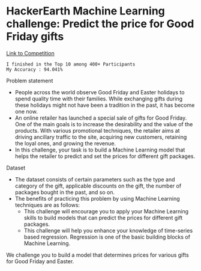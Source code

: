 # HackerEarth Machine Learning challenge: Predict the price for Good Friday gifts

[Link to Competition](https://www.hackerearth.com/challenges/competitive/hackerearth-machine-learning-challenge-predict-price-good-friday-gifts/)

	I finished in the Top 10 among 400+ Participants
	My Accuracy : 94.041%

Problem statement

+ People across the world observe Good Friday and Easter holidays to spend quality time with their families. While exchanging gifts during these holidays might not have been a tradition in the past, it has become one now.
+ An online retailer has launched a special sale of gifts for Good Friday. One of the main goals is to increase the desirability and the value of the products. With various promotional techniques, the retailer aims at driving ancillary traffic to the site, acquiring new customers, retaining the loyal ones, and growing the revenue. 
+ In this challenge, your task is to build a Machine Learning model that helps the retailer to predict and set the prices for different gift packages.

Dataset
+ The dataset consists of certain parameters such as the type and category of the gift, applicable discounts on the gift, the number of packages bought in the past, and so on.
+ The benefits of practicing this problem by using Machine Learning techniques are as follows:
	- This challenge will encourage you to apply your Machine Learning skills to build models that can predict the prices for different gift packages.
	- This challenge will help you enhance your knowledge of time-series based regression. Regression is one of the basic building blocks of Machine Learning.

We challenge you to build a model that determines prices for various gifts for Good Friday and Easter.